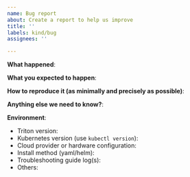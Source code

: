 ```yaml
---
name: Bug report
about: Create a report to help us improve
title: ''
labels: kind/bug
assignees: ''

---
```


<!-- Please use this template while reporting a bug and provide as much info as possible. Not doing so may result in your bug not being addressed in a timely manner. Thanks!
-->


**What happened**:

**What you expected to happen**:

**How to reproduce it (as minimally and precisely as possible)**:

**Anything else we need to know?**:

**Environment**:
- Triton version: 
- Kubernetes version (use `kubectl version`):
- Cloud provider or hardware configuration:
- Install method (yaml/helm):
- Troubleshooting guide log(s):
- Others:

